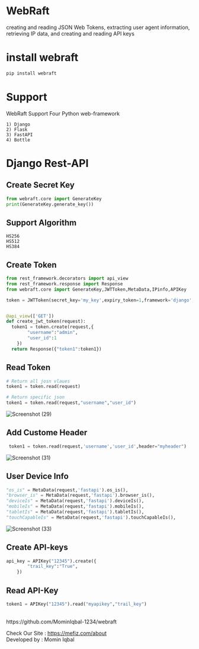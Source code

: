 # WebRaft

creating and reading JSON Web Tokens, extracting user agent
information, retrieving IP data, and creating and reading API keys

# install webraft
```python
pip install webraft
```


# Support
WebRaft Support Four Python web-framework 
```
1) Django
2) Flask
3) FastAPI
4) Bottle
```
# Django Rest-API

## Create Secret Key
```python
from webraft.core import GenerateKey
print(GenerateKey.generate_key())
```


## Support Algorithm
```
HS256
HS512
HS384
```

## Create Token
```python
from rest_framework.decorators import api_view
from rest_framework.response import Response
from webraft.core import GenerateKey,JWTToken,MetaData,IPinfo,APIKey

token = JWTToken(secret_key='my_key',expiry_token=1,framework='django',algorithm='HS256')


@api_view(['GET'])
def create_jwt_token(request):
  token1 = token.create(request,{
        "username":"admin",
        "user_id":1
    })
  return Response({"token1":token1})
```

## Read Token

```python
# Return all josn vlaues
token1 = token.read(request)

# Return specific json 
token1 = token.read(request,"username","user_id")

```

![Screenshot (29)](https://github.com/MominIqbal-1234/jwt_django/assets/61788052/b829f7d0-4197-40ae-a771-3eae7dbd9c38)



## Add Custome Header

```python
 token1 = token.read(request,'username','user_id',header="myheader")

```
![Screenshot (31)](https://github.com/MominIqbal-1234/jwt_django/assets/61788052/932c4295-6431-4d96-8e66-06ee14b8ac10)



## User Device Info

```python
"os_is" = MetaData(request,'fastapi').os_is(),
"browser_is" = MetaData(request,'fastapi').browser_is(),
"deviceIs" = MetaData(request,'fastapi').deviceIs(),
"mobileIs" = MetaData(request,'fastapi').mobileIs(),
"tabletIs" = MetaData(request,'fastapi').tabletIs(),
"touchCapableIs" = MetaData(request,'fastapi').touchCapableIs(),

```
![Screenshot (33)](https://github.com/MominIqbal-1234/jwt_django/assets/61788052/902d85ad-389f-4115-a219-a1cb2a8f2642)



## Create API-keys
```python
api_key = APIKey("12345").create({
        "trail_key":"True",
    })
```

## Read API-Key
```python
token1 = APIKey("12345").read("myapikey","trail_key")
```

<br>
https://github.com/MominIqbal-1234/webraft



Check Our Site : https://mefiz.com/about </br>
Developed by : Momin Iqbal




